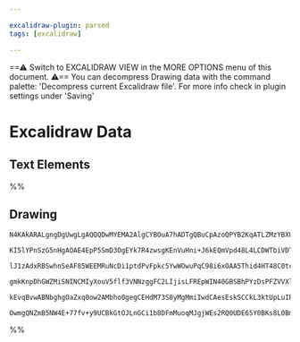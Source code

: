 ```yaml
---

excalidraw-plugin: parsed
tags: [excalidraw]

---
```

==⚠  Switch to EXCALIDRAW VIEW in the MORE OPTIONS menu of this document. ⚠== You can decompress Drawing data with the command palette: 'Decompress current Excalidraw file'. For more info check in plugin settings under 'Saving'


# Excalidraw Data

## Text Elements
%%
## Drawing
```compressed-json
N4KAkARALgngDgUwgLgAQQQDwMYEMA2AlgCYBOuA7hADTgQBuCpAzoQPYB2KqATLZMzYBXUtiRoIACyhQ4zZAHoFAc0JRJQgEYA6bGwC2CgF7N6hbEcK4OCtptbErHALRY8RMpWdx8Q1TdIEfARcZgRmBShcZQUebQB2bQBWGjoghH0EDihmbgBtcDBQMBKIEm4IAA0ABUwAaQBVACsANgAtfQBmAFkAMU0AKQAWXoBRAEkAfQAGBtSSyFhECsDs

KI5lYPnSzG5nHgAOAE4EpP5SmD3OgEYk7R4zwsgKEnVuHni+J6kEQmVpd48L4LCDWTbiVDTc4CKCkNgAawQAGE2Pg2KQKgBia4IHE47aQTS4bDw5RwoQcYgotEYiSw6zMOC4QLZAkQABmhHw+AAyrAthJBB42cxYQiEAB1V6Sd7QiCiuGIvkwAXoIXlOXk/4ccK5NDXOVsJnYNSXfXTKHfMnCODjYh61B5AC6cvZ5Eydu4HCE3LlhEpWAquGmbPJ

lJ1zAdxRBSwhnSeAF85WEEMRuNcDi1ptdPvFpkc5YwWOwuPqC98i6xOAA5Thid4HT48C0tcsgwjMAAi6Sgqe4sKECDlmmElNGwUy2Qd3t93yEcGIuF7af18U6LSBSU68RzW7lRA48K9Pvw+7YJL7aHZBDChQT4BddFwcDgfKXEOj0EkGQhECI/ygbYGEIBAKAAIWJUkwypVF0SxdkEMQoDsBEFkoHGXt9D5RVkVg2l0GxXEiOQ1CsnQzCIJJa0KR

gmkKnpDhGWZMiSNINCMIyXouV5flf3VNNzggFC2LIjisLFREpWIN40GBSBhPYzDsPFZVVXlVENUKITSOyMSACVhG1XV00EhTRMwgB5Y1TXTC1TJ08jOM4KBelwfQuTNVBHlKMzdMw3pnJ5QgjAhZt7JEvyMgAFSwKAAEF/1LdBgnZQDwsUjI31IeK2LYChv1wFdUBnU8tN8xz9FGSk4ty/KQiK0FatYjL9BquEKCi+Bf2goDmGwOFuUqbgkiGFpT

kEvqBvwABNbghgOaZxq0ow2AMbho0gegCEHdM73S8yMgMmiIwdCAesEskSCCkL3ktUpLuIPkEDgYaLtIEhujYYgECq3BNGCIrr3wMI3pIak4LQDaIDA1EGtIZQiQACh4HNqF4VH0fiNHFqSABKNk9IQZQfWZFYEdwZHOihXgqbRnhachZJ8b2sqHOUxErKgEtpxPQS3TchBCYDd6NnW74sj+gH+1IQc5WwIgXrQAch2+DgBel2XvmEKADwhZWWdK

OwmgQNZmB5NW4E+77fv+y9UCBkGtOJLnGCi1b8DFmMuoqMJgjWEs2RQ0UDE65Y0BKs8L0Bm8VZBfBQni/3Xfd49uTvcAkzoTlgije8EyAA==
```
%%